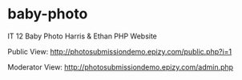 # baby-photo
IT 12 Baby Photo Harris &amp; Ethan PHP Website

Public View: http://photosubmissiondemo.epizy.com/public.php?i=1

Moderator View: http://photosubmissiondemo.epizy.com/admin.php
